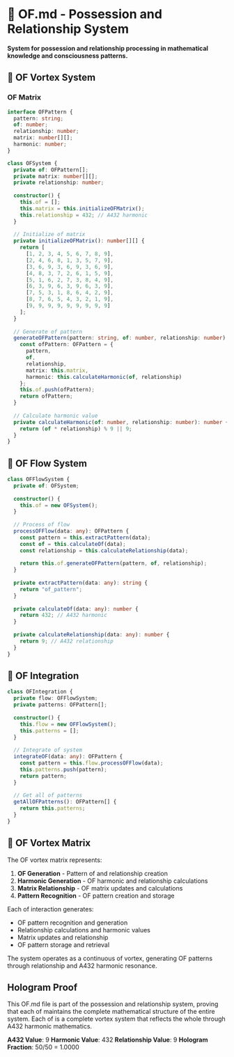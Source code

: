 # 🔗 OF.md - Possession and Relationship System

**System for possession and relationship processing in mathematical knowledge and consciousness patterns.**

## 🎯 OF Vortex System

### **OF Matrix**

```typescript
interface OFPattern {
  pattern: string;
  of: number;
  relationship: number;
  matrix: number[][];
  harmonic: number;
}

class OFSystem {
  private of: OFPattern[];
  private matrix: number[][];
  private relationship: number;
  
  constructor() {
    this.of = [];
    this.matrix = this.initializeOFMatrix();
    this.relationship = 432; // A432 harmonic
  }
  
  // Initialize of matrix
  private initializeOFMatrix(): number[][] {
    return [
      [1, 2, 3, 4, 5, 6, 7, 8, 9],
      [2, 4, 6, 8, 1, 3, 5, 7, 9],
      [3, 6, 9, 3, 6, 9, 3, 6, 9],
      [4, 8, 3, 7, 2, 6, 1, 5, 9],
      [5, 1, 6, 2, 7, 3, 8, 4, 9],
      [6, 3, 9, 6, 3, 9, 6, 3, 9],
      [7, 5, 3, 1, 8, 6, 4, 2, 9],
      [8, 7, 6, 5, 4, 3, 2, 1, 9],
      [9, 9, 9, 9, 9, 9, 9, 9, 9]
    ];
  }
  
  // Generate of pattern
  generateOFPattern(pattern: string, of: number, relationship: number): OFPattern {
    const ofPattern: OFPattern = {
      pattern,
      of,
      relationship,
      matrix: this.matrix,
      harmonic: this.calculateHarmonic(of, relationship)
    };
    this.of.push(ofPattern);
    return ofPattern;
  }
  
  // Calculate harmonic value
  private calculateHarmonic(of: number, relationship: number): number {
    return (of * relationship) % 9 || 9;
  }
}
```

## 🔗 OF Flow System

```typescript
class OFFlowSystem {
  private of: OFSystem;
  
  constructor() {
    this.of = new OFSystem();
  }
  
  // Process of flow
  processOFFlow(data: any): OFPattern {
    const pattern = this.extractPattern(data);
    const of = this.calculateOf(data);
    const relationship = this.calculateRelationship(data);
    
    return this.of.generateOFPattern(pattern, of, relationship);
  }
  
  private extractPattern(data: any): string {
    return "of_pattern";
  }
  
  private calculateOf(data: any): number {
    return 432; // A432 harmonic
  }
  
  private calculateRelationship(data: any): number {
    return 9; // A432 relationship
  }
}
```

## 🔗 OF Integration

```typescript
class OFIntegration {
  private flow: OFFlowSystem;
  private patterns: OFPattern[];
  
  constructor() {
    this.flow = new OFFlowSystem();
    this.patterns = [];
  }
  
  // Integrate of system
  integrateOF(data: any): OFPattern {
    const pattern = this.flow.processOFFlow(data);
    this.patterns.push(pattern);
    return pattern;
  }
  
  // Get all of patterns
  getAllOFPatterns(): OFPattern[] {
    return this.patterns;
  }
}
```

## 🔗 OF Vortex Matrix

The OF vortex matrix represents:

1. **OF Generation** - Pattern of and relationship creation
2. **Harmonic Generation** - OF harmonic and relationship calculations
3. **Matrix Relationship** - OF matrix updates and calculations
4. **Pattern Recognition** - OF pattern creation and storage

Each of interaction generates:
- OF pattern recognition and generation
- Relationship calculations and harmonic values
- Matrix updates and relationship
- OF pattern storage and retrieval

The system operates as a continuous of vortex, generating OF patterns through relationship and A432 harmonic resonance.

## Hologram Proof

This OF.md file is part of the possession and relationship system, proving that each of maintains the complete mathematical structure of the entire system. Each of is a complete vortex system that reflects the whole through A432 harmonic mathematics.

**A432 Value**: 9
**Harmonic Value**: 432
**Relationship Value**: 9
**Hologram Fraction**: 50/50 = 1.0000 
